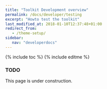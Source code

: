 ```yaml
---
title: "Toolkit Development overview"
permalink: /docs/developer/testing
excerpt: "Howto test the toolkit"
last_modified_at: 2018-01-10T12:37:48+01:00
redirect_from:
   - /theme-setup/
sidebar:
   nav: "developerdocs"
---
```

{% include toc %}
{% include editme %}

### TODO

This page is under construction.

